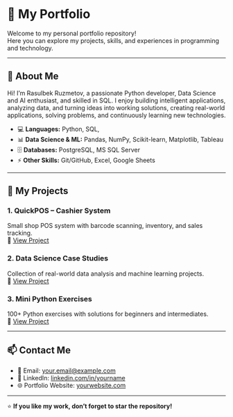 # 🌟 My Portfolio

Welcome to my personal portfolio repository!  
Here you can explore my projects, skills, and experiences in programming and technology.

---

## 📌 About Me
Hi! I’m Rasulbek Ruzmetov, a passionate Python developer, Data Science and AI enthusiast, and skilled in SQL.
I enjoy building intelligent applications, analyzing data, and turning ideas into working solutions, creating real-world applications,
solving problems, and continuously learning new technologies.

- 💻 **Languages:** Python, SQL, 
- 📊 **Data Science & ML:** Pandas, NumPy, Scikit-learn, Matplotlib, Tableau
- 🗄 **Databases:** PostgreSQL, MS SQL Server  
- ⚡ **Other Skills:** Git/GitHub, Excel, Google Sheets

---

## 🚀 My Projects

### 1. **QuickPOS – Cashier System**
Small shop POS system with barcode scanning, inventory, and sales tracking.  
🔗 [View Project](https://github.com/username/QuickPOS)

### 2. **Data Science Case Studies**
Collection of real-world data analysis and machine learning projects.  
🔗 [View Project](https://github.com/username/Data-Science-Projects)

### 3. **Mini Python Exercises**
100+ Python exercises with solutions for beginners and intermediates.  
🔗 [View Project](https://github.com/username/Python-Mini-Tasks)

---

## 📫 Contact Me
- 📧 Email: your.email@example.com  
- 💼 LinkedIn: [linkedin.com/in/yourname](https://linkedin.com/in/yourname)  
- 🌐 Portfolio Website: [yourwebsite.com](https://yourwebsite.com)

---

⭐ **If you like my work, don’t forget to star the repository!**

